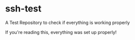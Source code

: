 # ssh-test

A Test Repository to check if everything is working properly

If you're reading this, everything was set up properly!
